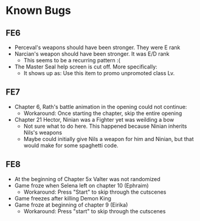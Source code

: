 # Known Bugs

## FE6
 - Perceval's weapons should have been stronger. They were E rank
 - Narcian's weapon should have been stronger. It was E/D rank
    - This seems to be a recurring pattern :(
 - The Master Seal help screen is cut off. More specifically:
    - It shows up as:
        Use this item to promo
        unpromoted class Lv.

## FE7
 - Chapter 6, Rath's battle animation in the opening could not continue:
    - Workaround: Once starting the chapter, skip the entire opening
 - Chapter 21 Hector, Ninian was a Fighter yet was weilding a bow
    - Not sure what to do here. This happened because Ninian inherits Nils's weapons
    - Maybe could initially give Nils a weapon for him and Ninian, but that would make for some spaghetti code.

## FE8
 - At the beginning of Chapter 5x Valter was not randomized
 - Game froze when Selena left on chapter 10 (Ephraim)
    - Workaround: Press "Start" to skip through the cutscenes
 - Game freezes after killing Demon King
 - Game froze at beginning of chapter 9 (Eirika)
    - Workaround: Press "start" to skip through the cutscenes
